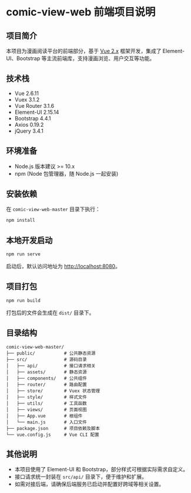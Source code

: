 # comic-view-web 前端项目说明

## 项目简介

本项目为漫画阅读平台的前端部分，基于 [Vue 2.x](https://cn.vuejs.org/) 框架开发，集成了 Element-UI、Bootstrap 等主流前端库，支持漫画浏览、用户交互等功能。

## 技术栈

- Vue 2.6.11
- Vuex 3.1.2
- Vue Router 3.1.6
- Element-UI 2.15.14
- Bootstrap 4.4.1
- Axios 0.19.2
- jQuery 3.4.1


## 环境准备

- Node.js 版本建议 >= 10.x
- npm (Node 包管理器，随 Node.js 一起安装)

## 安装依赖

在 `comic-view-web-master` 目录下执行：

```bash
npm install
```

## 本地开发启动

```bash
npm run serve
```

启动后，默认访问地址为 [http://localhost:8080](http://localhost:8080)。

## 项目打包

```bash
npm run build
```

打包后的文件会生成在 `dist/` 目录下。

## 目录结构

```
comic-view-web-master/
├── public/           # 公共静态资源
├── src/              # 源码目录
│   ├── api/          # 接口请求相关
│   ├── assets/       # 静态资源
│   ├── components/   # 公共组件
│   ├── router/       # 路由配置
│   ├── store/        # Vuex 状态管理
│   ├── style/        # 样式文件
│   ├── utils/        # 工具函数
│   ├── views/        # 页面视图
│   ├── App.vue       # 根组件
│   └── main.js       # 入口文件
├── package.json      # 项目依赖及脚本
└── vue.config.js     # Vue CLI 配置
```

## 其他说明

- 本项目使用了 Element-UI 和 Bootstrap，部分样式可根据实际需求自定义。
- 接口请求统一封装在 `src/api/` 目录下，便于维护和扩展。
- 如需对接后端，请确保后端服务已启动并配置好跨域等相关设置。
